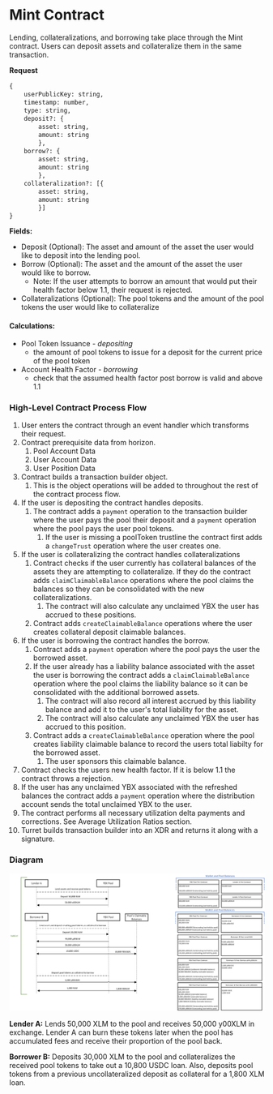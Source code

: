 # Mint Contract

Lending, collateralizations, and borrowing take place through the Mint contract. Users can deposit assets and collateralize them in the same transaction.

**Request**

```
{
    userPublicKey: string,
    timestamp: number,
    type: string,
    deposit?: {
        asset: string,
        amount: string
        },
    borrow?: {
        asset: string,
        amount: string
        },
    collateralization?: [{
        asset: string,
        amount: string
        }]
}
```

**Fields:**

* Deposit (Optional): The asset and amount of the asset the user would like to deposit into the lending pool.
* Borrow (Optional): The asset and the amount of the asset the user would like to borrow.
  * Note: If the user attempts to borrow an amount that would put their health factor below 1.1, their request is rejected.
* Collateralizations (Optional): The pool tokens and the amount of the pool tokens the user would like to collateralize

#### Calculations:

* Pool Token Issuance - _depositing_
  * the amount of pool tokens to issue for a deposit for the current price of the pool token
* Account Health Factor - _borrowing_
  * check that the assumed health factor post borrow is valid and above 1.1

### High-Level Contract Process Flow

1. User enters the contract through an event handler which transforms their request.
2. Contract prerequisite data from horizon.
   1. Pool Account Data
   2. User Account Data
   3. User Position Data
3. Contract builds a transaction builder object.
   1. This is the object operations will be added to throughout the rest of the contract process flow.
4. If the user is depositing the contract handles deposits.
   1. The contract adds a `payment` operation to the transaction builder where the user pays the pool their deposit and a `payment` operation where the pool pays the user pool tokens.
      1. If the user is missing a poolToken trustline the contract first adds a `changeTrust` operation where the user creates one.
5. If the user is collateralizing the contract handles collateralizations&#x20;
   1. Contract checks if the user currently has collateral balances of the assets they are attempting to collateralize. If they do the contract adds `claimClaimableBalance` operations where the pool claims the balances so they can be consolidated with the new collateralizations.
      1. The contract will also calculate any unclaimed YBX the user has accrued to these positions.
   2. Contract adds `createClaimableBalance` operations where the user creates collateral deposit claimable balances.
6. If the user is borrowing the contract handles the borrow.
   1. Contract adds a `payment` operation where the pool pays the user the borrowed asset.
   2. If the user already has a liability balance associated with the asset the user is borrowing the contract adds a `claimClaimableBalance` operation where the pool claims the liability balance so it can be consolidated with the additional borrowed assets.
      1. The contract will also record all interest accrued by this liability balance and add it to the user's total liability for the asset.
      2. The contract will also calculate any unclaimed YBX the user has accrued to this position.
   3. Contract adds a `createClaimableBalance` operation where the pool creates liability claimable balance to record the users total liabilty for the borrowed asset.
      1. The user sponsors this claimable balance.
7. Contract checks the users new health factor. If it is below 1.1 the contract throws a rejection.
8. If the user has any unclaimed YBX associated with the refreshed balances the contract adds a `payment` operation where the distribution account sends the total unclaimed YBX to the user.
9. The contract performs all necessary utilization delta payments and corrections. See Average Utilization Ratios section.
10. Turret builds transaction builder into an XDR and returns it along with a signature.

### Diagram

![Diagram may be out of date](<../../.gitbook/assets/image (28).png>)

**Lender A:** Lends 50,000 XLM to the pool and receives 50,000 y00XLM in exchange. Lender A can burn these tokens later when the pool has accumulated fees and receive their proportion of the pool back.

**Borrower B:** Deposits 30,000 XLM to the pool and collateralizes the received pool tokens to take out a 10,800 USDC loan. Also, deposits pool tokens from a previous uncollateralized deposit as collateral for a 1,800 XLM loan.
